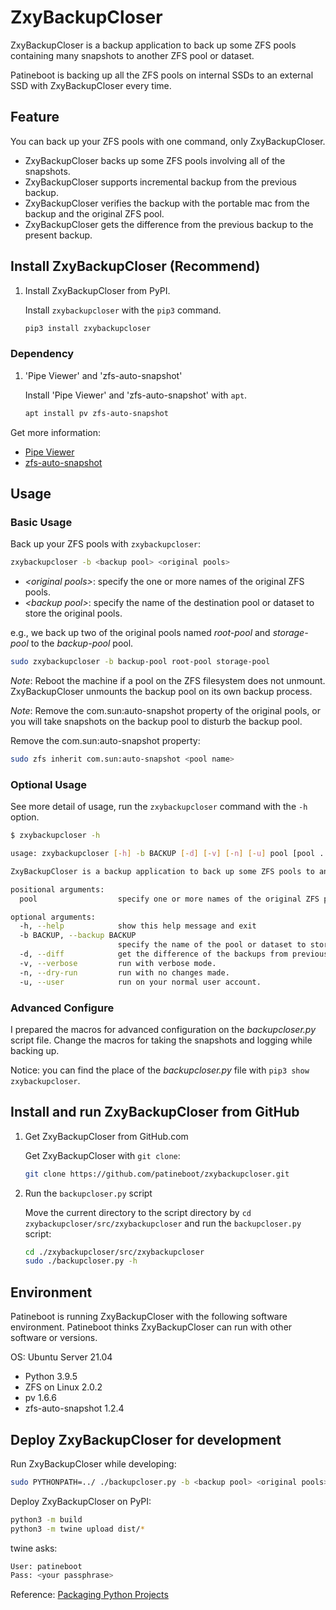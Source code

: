 # ZxyBackupCloser

ZxyBackupCloser is a backup application to back up some ZFS pools containing many snapshots to another ZFS pool or dataset.

Patineboot is backing up all the ZFS pools on internal SSDs to an external SSD with ZxyBackupCloser every time.

## Feature

You can back up your ZFS pools with one command, only ZxyBackupCloser.

- ZxyBackupCloser backs up some ZFS pools involving all of the snapshots.
- ZxyBackupCloser supports incremental backup from the previous backup.
- ZxyBackupCloser verifies the backup with the portable mac from the backup and the original ZFS pool.
- ZxyBackupCloser gets the difference from the previous backup to the present backup.

## Install ZxyBackupCloser (Recommend)

1. Install ZxyBackupCloser from PyPI.

   Install `zxybackupcloser` with the `pip3` command.

   ```bash
   pip3 install zxybackupcloser
   ```

### Dependency

1. 'Pipe Viewer' and 'zfs-auto-snapshot'

   Install 'Pipe Viewer' and 'zfs-auto-snapshot' with `apt`.

   ```bash
   apt install pv zfs-auto-snapshot
   ```

Get more information:

- [Pipe Viewer](https://www.ivarch.com/programs/pv.shtml)
- [zfs-auto-snapshot](https://github.com/zfsonlinux/zfs-auto-snapshot)

## Usage

### Basic Usage

Back up your ZFS pools with `zxybackupcloser`:

```bash
zxybackupcloser -b <backup pool> <original pools>
```

- _\<original pools>_: specify the one or more names of the original ZFS pools.
- _\<backup pool\>_: specify the name of the destination pool or dataset to store the original pools.

e.g., we back up two of the original pools named _root-pool_ and _storage-pool_ to the _backup-pool_ pool.

```bash
sudo zxybackupcloser -b backup-pool root-pool storage-pool
```

_Note_: Reboot the machine if a pool on the ZFS filesystem does not unmount. ZxyBackupCloser unmounts the backup pool on its own backup process.

_Note_: Remove the com.sun:auto-snapshot property of the original pools, or you will take snapshots on the backup pool to disturb the backup pool.

Remove the com.sun:auto-snapshot property:

```bash
sudo zfs inherit com.sun:auto-snapshot <pool name>
```

### Optional Usage

See more detail of usage, run the `zxybackupcloser` command with the `-h` option.

```bash
$ zxybackupcloser -h

usage: zxybackupcloser [-h] -b BACKUP [-d] [-v] [-n] [-u] pool [pool ...]

ZxyBackupCloser is a backup application to back up some ZFS pools to another ZFS pool or dataset.

positional arguments:
  pool                  specify one or more names of the original ZFS pools.

optional arguments:
  -h, --help            show this help message and exit
  -b BACKUP, --backup BACKUP
                        specify the name of the pool or dataset to store the original pools.
  -d, --diff            get the difference of the backups from previous to present.
  -v, --verbose         run with verbose mode.
  -n, --dry-run         run with no changes made.
  -u, --user            run on your normal user account.
```

### Advanced Configure

I prepared the macros for advanced configuration on the _backupcloser.py_ script file.
Change the macros for taking the snapshots and logging while backing up.

Notice: you can find the place of the _backupcloser.py_ file with `pip3 show zxybackupcloser`.

## Install and run ZxyBackupCloser from GitHub

1. Get ZxyBackupCloser from GitHub.com

   Get ZxyBackupCloser with `git clone`:

   ```bash
   git clone https://github.com/patineboot/zxybackupcloser.git
   ```

2. Run the `backupcloser.py` script

   Move the current directory to the script directory by `cd zxybackupcloser/src/zxybackupcloser` and run the `backupcloser.py` script:

   ```bash
   cd ./zxybackupcloser/src/zxybackupcloser
   sudo ./backupcloser.py -h
   ```

## Environment

Patineboot is running ZxyBackupCloser with the following software environment.
Patineboot thinks ZxyBackupCloser can run with other software or versions.

OS: Ubuntu Server 21.04

- Python 3.9.5
- ZFS on Linux 2.0.2
- pv 1.6.6
- zfs-auto-snapshot 1.2.4

## Deploy ZxyBackupCloser for development

Run ZxyBackupCloser while developing:

```bash
sudo PYTHONPATH=../ ./backupcloser.py -b <backup pool> <original pools>
```

Deploy ZxyBackupCloser on PyPI:

```bash
python3 -m build
python3 -m twine upload dist/*
```

twine asks:

```bash
User: patineboot
Pass: <your passphrase>
```

Reference: [Packaging Python Projects](https://packaging.python.org/tutorials/packaging-projects/)
